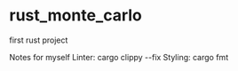 # rust_monte_carlo
first rust project

Notes for myself
Linter:
   cargo clippy --fix 
Styling:
   cargo fmt